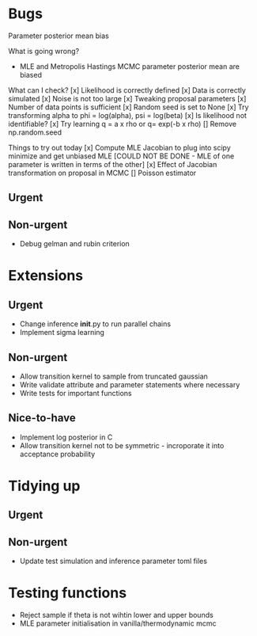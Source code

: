 # Bugs

Parameter posterior mean bias

What is going wrong?
- MLE and Metropolis Hastings MCMC parameter posterior mean are biased

What can I check?
[x] Likelihood is correctly defined
[x] Data is correctly simulated
[x] Noise is not too large
[x] Tweaking proposal parameters 
[x] Number of data points is sufficient
[x] Random seed is set to None
[x] Try transforming alpha to phi = log(alpha), psi = log(beta)
[x] Is likelihood not identifiable? 
[x] Try learning q = a x rho or q= exp(-b x rho)
[] Remove np.random.seed

Things to try out today
[x] Compute MLE Jacobian to plug into scipy minimize and get unbiased MLE [COULD NOT BE DONE - MLE of one parameter is written in terms of the other]
[x] Effect of Jacobian transformation on proposal in MCMC
[] Poisson estimator


## Urgent

## Non-urgent
- Debug gelman and rubin criterion

# Extensions

## Urgent
- Change inference __init__.py to run parallel chains
- Implement sigma learning

## Non-urgent
- Allow transition kernel to sample from truncated gaussian
- Write validate attribute and parameter statements where necessary
- Write tests for important functions

## Nice-to-have
- Implement log posterior in C
- Allow transition kernel not to be symmetric - incroporate it into acceptance probability


# Tidying up

## Urgent

## Non-urgent
- Update test simulation and inference parameter toml files

# Testing functions
- Reject sample if theta is not wihtin lower and upper bounds
- MLE parameter initialisation in vanilla/thermodynamic mcmc